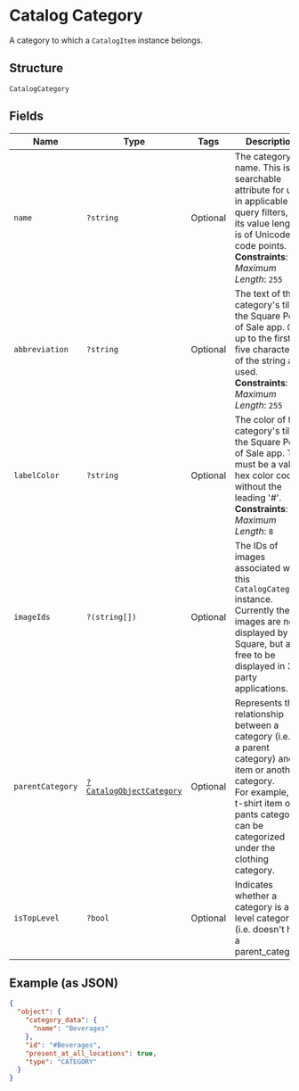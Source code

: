 
# Catalog Category

A category to which a `CatalogItem` instance belongs.

## Structure

`CatalogCategory`

## Fields

| Name | Type | Tags | Description | Getter | Setter |
|  --- | --- | --- | --- | --- | --- |
| `name` | `?string` | Optional | The category name. This is a searchable attribute for use in applicable query filters, and its value length is of Unicode code points.<br>**Constraints**: *Maximum Length*: `255` | getName(): ?string | setName(?string name): void |
| `abbreviation` | `?string` | Optional | The text of the category's tile in the Square Point of Sale app. Only up to the first five characters of the string are used.<br>**Constraints**: *Maximum Length*: `255` | getAbbreviation(): ?string | setAbbreviation(?string abbreviation): void |
| `labelColor` | `?string` | Optional | The color of the category's tile in the Square Point of Sale app. This must be a valid hex color code without the leading '#'.<br>**Constraints**: *Maximum Length*: `8` | getLabelColor(): ?string | setLabelColor(?string labelColor): void |
| `imageIds` | `?(string[])` | Optional | The IDs of images associated with this `CatalogCategory` instance.<br>Currently these images are not displayed by Square, but are free to be displayed in 3rd party applications. | getImageIds(): ?array | setImageIds(?array imageIds): void |
| `parentCategory` | [`?CatalogObjectCategory`](../../doc/models/catalog-object-category.md) | Optional | Represents the relationship between a category (i.e., as a parent category) and an item or another category.<br>For example, a t-shirt item or pants category can be categorized under the clothing category. | getParentCategory(): ?CatalogObjectCategory | setParentCategory(?CatalogObjectCategory parentCategory): void |
| `isTopLevel` | `?bool` | Optional | Indicates whether a category is a top level category (i.e. doesn't have a parent_category) | getIsTopLevel(): ?bool | setIsTopLevel(?bool isTopLevel): void |

## Example (as JSON)

```json
{
  "object": {
    "category_data": {
      "name": "Beverages"
    },
    "id": "#Beverages",
    "present_at_all_locations": true,
    "type": "CATEGORY"
  }
}
```

